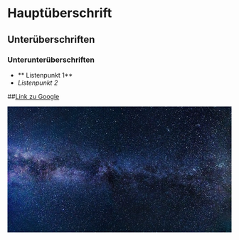 # Hauptüberschrift

## Unterüberschriften

### Unterunterüberschriften

- ** Listenpunkt 1**
- *Listenpunkt 2*


##[Link zu Google](https://www.google.com)

![Bildbeschreibung](bild.jpg)
